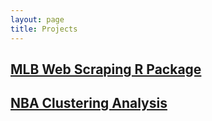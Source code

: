 ```yaml
---
layout: page
title: Projects
---
```


## [MLB Web Scraping R Package](https://github.com/lizeyuyuz/MLBscrapeR)

## [NBA Clustering Analysis](https://github.com/lizeyuyuz/NBA_Clustering)

